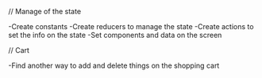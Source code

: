 // Manage of the state

-Create constants
-Create reducers to manage the state
-Create actions to set the info on the state
-Set components and data on the screen


// Cart

-Find another way to add and delete things on the shopping cart